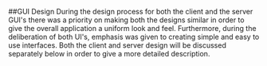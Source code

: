 ##GUI Design
During the design process for both the client and the server GUI's there was a priority on making both the designs similar in order  to give the overall application a uniform look and feel. Furthermore, during the deliberation of both UI's, emphasis was given to creating simple and easy to use interfaces. Both the client and server design will be discussed separately below in order to give a more detailed description.

